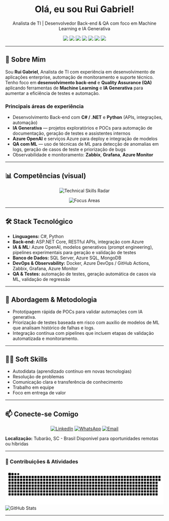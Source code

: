<div align="center">
  <h1>Olá, eu sou Rui Gabriel!</h1>
  <p>Analista de TI | Desenvolvedor Back-end & QA com foco em Machine Learning e IA Generativa</p>
</div>

<p align="center">
  <img src="https://img.shields.io/badge/Python-3776AB?style=for-the-badge&logo=python&logoColor=white" />
  <img src="https://img.shields.io/badge/C%23-239120?style=for-the-badge&logo=c-sharp&logoColor=white" />
  <img src="https://img.shields.io/badge/.NET-512BD4?style=for-the-badge&logo=dotnet&logoColor=white" />
  <img src="https://img.shields.io/badge/Generative%20AI-FF7A59?style=for-the-badge&logo=openai&logoColor=white" />
  <img src="https://img.shields.io/badge/Azure%20OpenAI-0078D4?style=for-the-badge&logo=microsoft-azure&logoColor=white" />
  <img src="https://img.shields.io/badge/Microsoft%20Azure-0078D4?style=for-the-badge&logo=microsoft-azure&logoColor=white" />
  <img src="https://img.shields.io/badge/SQL%20Server-CC2927?style=for-the-badge&logo=microsoft-sql-server&logoColor=white" />
</p>

---

## 🚀 Sobre Mim

Sou **Rui Gabriel**, Analista de TI com experiência em desenvolvimento de aplicações enterprise, automação de monitoramento e suporte técnico. Tenho foco em **desenvolvimento back-end** e **Quality Assurance (QA)** aplicando ferramentas de **Machine Learning** e **IA Generativa** para aumentar a eficiência de testes e automação.

### Principais áreas de experiência

* Desenvolvimento Back-end com **C# / .NET** e **Python** (APIs, integrações, automação)
* **IA Generativa** — projetos exploratórios e POCs para automação de documentação, geração de testes e assistentes internos
* **Azure OpenAI** e serviços Azure para deploy e integração de modelos
* **QA com ML** — uso de técnicas de ML para detecção de anomalias em logs, geração de casos de teste e priorização de bugs
* Observabilidade e monitoramento: **Zabbix**, **Grafana**, **Azure Monitor**

---

## 📊 Competências (visual)

<p align="center">
  <!-- Radar chart: skills including Python and Azure OpenAI -->
  <img src="https://quickchart.io/chart?c=%7B%22type%22%3A%22radar%22%2C%22data%22%3A%7B%22labels%22%3A%5B%22C%23%20%26%20.NET%22%2C%22Python%22%2C%22Generative%20AI%22%2C%22Azure%20OpenAI%22%2C%22Backend%20Development%22%2C%22QA%20%26%20ML%22%2C%22Azure%20Cloud%22%2C%22SQL%20%26%20DB%22%2C%22DevOps%20%26%20CI%2FCD%22%2C%22Monitoring%22%5D%2C%22datasets%22%3A%5B%7B%22label%22%3A%22N%C3%ADvel%20de%20Profici%C3%AAncia%22%2C%22data%22%3A%5B90%2C92%2C88%2C86%2C95%2C90%2C88%2C88%2C85%2C90%5D%7D%5D%7D%2C%22options%22%3A%7B%22scale%22%3A%7B%22pointLabels%22%3A%7B%22fontSize%22%3A12%7D%7D%7D%7D&format=png&w=600&h=600" alt="Technical Skills Radar" width="420"/>
</p>

<p align="center">
  <!-- Bar chart: foco profissional -->
  <img src="https://quickchart.io/chart?c=%7B%22type%22%3A%22bar%22%2C%22data%22%3A%7B%22labels%22%3A%5B%22Backend%22%2C%22QA%20%26%20ML%22%2C%22Python%22%2C%22Azure%20OpenAI%22%2C%22Cloud%20Infra%22%5D%2C%22datasets%22%3A%5B%7B%22label%22%3A%22Foco%20Profissional%22%2C%22data%22%3A%5B95%2C90%2C92%2C86%2C88%5D%7D%5D%7D%7D&format=png&w=700&h=300" alt="Focus Areas" width="680"/>
</p>

---

## 🛠 Stack Tecnológico

* **Linguagens:** C#, Python
* **Back-end:** ASP.NET Core, RESTful APIs, integração com Azure
* **IA & ML:** Azure OpenAI, modelos generativos (prompt engineering), pipelines experimentais para geração e validação de testes
* **Banco de Dados:** SQL Server, Azure SQL, MongoDB
* **DevOps & Observability:** Docker, Azure DevOps / GitHub Actions, Zabbix, Grafana, Azure Monitor
* **QA & Testes:** automação de testes, geração automática de casos via ML, validação de regressão

---

## 🧠 Abordagem & Metodologia

* Prototipagem rápida de POCs para validar automações com IA generativa.
* Priorização de testes baseada em risco com auxílio de modelos de ML que analisam histórico de falhas e logs.
* Integração contínua com pipelines que incluem etapas de validação automatizada e monitoramento.

---

## 🧙‍♂️ Soft Skills

* Autodidata (aprendizado contínuo em novas tecnologias)
* Resolução de problemas
* Comunicação clara e transferência de conhecimento
* Trabalho em equipe
* Foco em entrega de valor

---

## 📫 Conecte-se Comigo

<div align="center">

[![LinkedIn](https://img.shields.io/badge/LinkedIn-0077B5?style=for-the-badge\&logo=linkedin\&logoColor=white)](https://www.linkedin.com/in/rui-gabriel-oliveira/)
[![WhatsApp](https://img.shields.io/badge/WhatsApp-25D366?style=for-the-badge\&logo=whatsapp\&logoColor=white)](https://wa.me/5555991567408)
[![Email](https://img.shields.io/badge/Email-D14836?style=for-the-badge\&logo=gmail\&logoColor=white)](mailto:ruigoliveira1@gmail.com)

</div>

**Localização:** Tubarão, SC - Brasil
Disponível para oportunidades remotas ou híbridas

---

### 🐍 Contribuições & Atividades

![snake gif](https://github.com/ruigabriel1/github-snake/blob/main/dist/github-snake-dark.svg)
![GitHub Stats](https://github-readme-stats.vercel.app/api?username=ruigabriel1\&theme=radical\&hide_border=false\&include_all_commits=true\&count_private=true)

---
